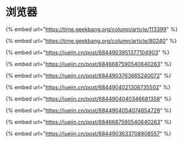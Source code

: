 # 浏览器



{% embed url="https://time.geekbang.org/column/article/113399" %}

{% embed url="https://time.geekbang.org/column/article/80240" %}

{% embed url="https://juejin.cn/post/6844903951377104903" %}

{% embed url="https://juejin.cn/post/6846687590540640263" %}

{% embed url="https://juejin.cn/post/6844903763665240072" %}





{% embed url="https://juejin.cn/post/6844904021308735502" %}

{% embed url="https://juejin.cn/post/6844904040346681358" %}

{% embed url="https://juejin.cn/post/6844904054074654728" %}

{% embed url="https://juejin.cn/post/6846687590540640263" %}

{% embed url="https://juejin.cn/post/6844903633708908557" %}





